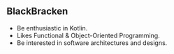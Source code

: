 ## BlackBracken

- Be enthusiastic in Kotlin.
- Likes Functional & Object-Oriented Programming.
- Be interested in software architectures and designs.
